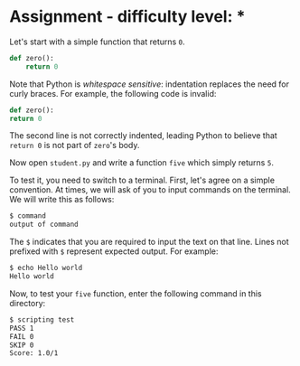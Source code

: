 # Assignment - difficulty level: *

Let's start with a simple function that returns `0`.

```python
def zero():
    return 0
```

Note that Python is *whitespace sensitive*: indentation replaces
the need for curly braces. For example, the following code is invalid:

```python
def zero():
return 0
```

The second line is not correctly indented, leading Python to believe
that `return 0` is not part of `zero`'s body.

Now open `student.py` and write a function `five` which simply returns `5`.

To test it, you need to switch to a terminal. First,
let's agree on a simple convention. At times, we will ask of you
to input commands on the terminal. We will write this as follows:

```bash
$ command
output of command
```

The `$` indicates that you are required to input the text  on that line. Lines not prefixed
with `$` represent expected output. For example:

```bash
$ echo Hello world
Hello world
```

Now, to test your `five` function, enter the following command in this directory:

```bash
$ scripting test
PASS 1
FAIL 0
SKIP 0
Score: 1.0/1
```
